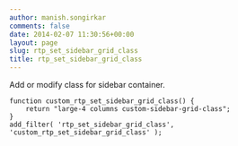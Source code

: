```yaml
---
author: manish.songirkar
comments: false
date: 2014-02-07 11:30:56+00:00
layout: page
slug: rtp_set_sidebar_grid_class
title: rtp_set_sidebar_grid_class
---
```


Add or modify class for sidebar container.

    
    function custom_rtp_set_sidebar_grid_class() {
        return "large-4 columns custom-sidebar-grid-class";
    }
    add_filter( 'rtp_set_sidebar_grid_class', 'custom_rtp_set_sidebar_grid_class' );
